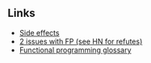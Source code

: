 ## Links
- [Side effects](https://chadnauseam.com/coding/random/how-side-effects-work-in-fp/)
- [2 issues with FP (see HN for refutes)](https://matthewbutterick.com/chron/two-vexing-problems-in-functional-progamming.html)
- [Functional programming glossary ](https://github.com/hemanth/functional-programming-jargon)